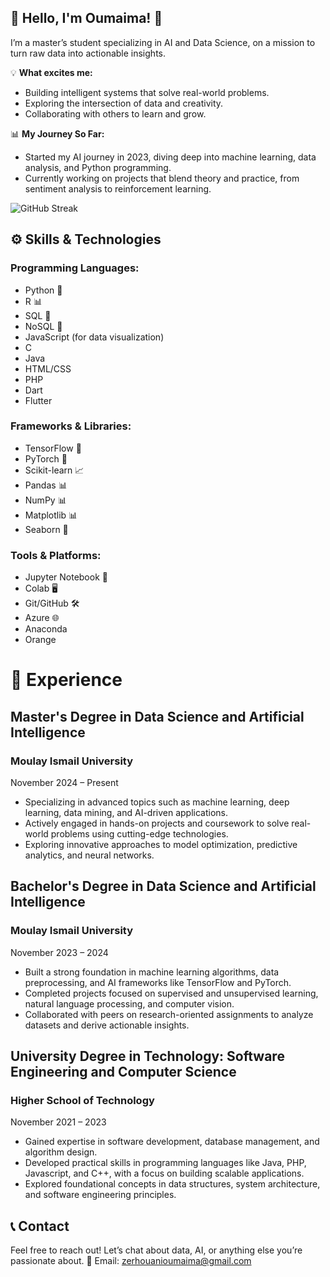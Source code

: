 ## 🌟 Hello, I'm Oumaima! 🌟

I’m a master’s student specializing in AI and Data Science, on a mission to turn raw data into actionable insights.


💡 **What excites me:**
- Building intelligent systems that solve real-world problems.
- Exploring the intersection of data and creativity.
- Collaborating with others to learn and grow.

📊 **My Journey So Far:**
- Started my AI journey in 2023, diving deep into machine learning, data analysis, and Python programming.
- Currently working on projects that blend theory and practice, from sentiment analysis to reinforcement learning.

![GitHub Streak](https://github-readme-streak-stats.herokuapp.com/?user=OumaimaZer&theme=dark)

## ⚙️ Skills & Technologies

### Programming Languages:
- Python 🐍
- R 📊
- SQL 💾
- NoSQL 💾
- JavaScript (for data visualization)
- C
- Java
- HTML/CSS
- PHP
- Dart
- Flutter

### Frameworks & Libraries:
- TensorFlow 🧠
- PyTorch 🥕
- Scikit-learn 📈
- Pandas 📊
- NumPy 📊
- Matplotlib 📊
- Seaborn 🎨

### Tools & Platforms:
- Jupyter Notebook 📓
- Colab 🖥️
- Git/GitHub 🛠️
- Azure 🌐
- Anaconda
- Orange

# 🏢 Experience

## Master's Degree in Data Science and Artificial Intelligence
### Moulay Ismail University
November 2024 – Present
  - Specializing in advanced topics such as machine learning, deep learning, data mining, and AI-driven applications.
  - Actively engaged in hands-on projects and coursework to solve real-world problems using cutting-edge technologies.
  - Exploring innovative approaches to model optimization, predictive analytics, and neural networks.

## Bachelor's Degree in Data Science and Artificial Intelligence
### Moulay Ismail University
November 2023 – 2024
  - Built a strong foundation in machine learning algorithms, data preprocessing, and AI frameworks like TensorFlow and PyTorch.
  - Completed projects focused on supervised and unsupervised learning, natural language processing, and computer vision.
  - Collaborated with peers on research-oriented assignments to analyze datasets and derive actionable insights.

## University Degree in Technology: Software Engineering and Computer Science
### Higher School of Technology
November 2021 – 2023
  - Gained expertise in software development, database management, and algorithm design.
  - Developed practical skills in programming languages like Java, PHP, Javascript, and C++, with a focus on building scalable applications.
  - Explored foundational concepts in data structures, system architecture, and software engineering principles.
 
## 📞 Contact
Feel free to reach out! Let’s chat about data, AI, or anything else you’re passionate about.
    📧 Email: zerhouanioumaima@gmail.com


